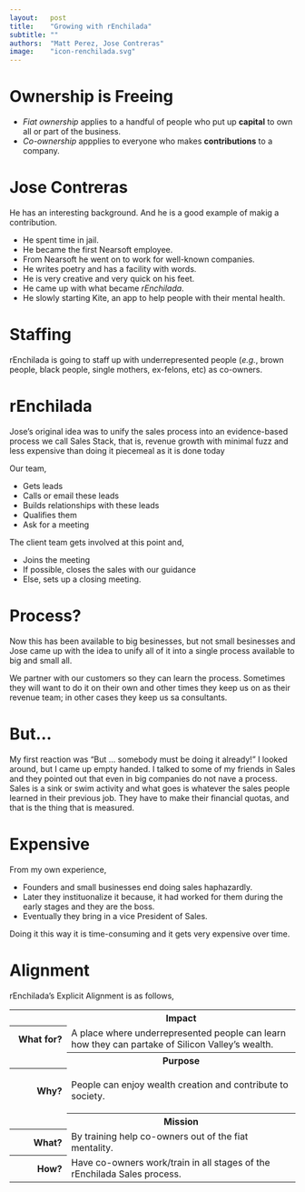 ```yaml
---
layout:   post
title:    "Growing with rEnchilada"
subtitle: ""
authors:  "Matt Perez, Jose Contreras"
image:    "icon-renchilada.svg"
---
```


<div style='display:none; '>
 <p>It is not about &lsquo;breaking out&rsquo; or &lsquo;freedom.&rsquo; It is about helping people and their communities grow.</p>
</div>

<h1>Ownership is Freeing</h1>
  <ul>
   <li><em>Fiat ownership</em> applies to a handful of people who put up <strong>capital</strong> to own all or part of the business.</li>
   <li><em>Co-ownership</em> appplies to everyone who makes <strong>contributions</strong> to a company.</li>
  </ul>

<h1>Jose Contreras</h1>
 <p>He has an interesting background. And he is a good example of makig a contribution.</p>
  <ul>
   <li>He spent time in jail.</li>
   <li>He became the first Nearsoft employee.</li>
   <li>From Nearsoft he went on to work for well-known companies.</li>
   <li>He writes poetry and has a facility with words.</li>
   <li>He is very creative and very quick on his feet.</li>
   <li>He came up with what became <em>rEnchilada</em>.</li>
   <li>He slowly starting Kite, an app to help people with their mental health.</li>
  </ul>

<h1>Staffing</h1>
  <p>rEnchilada is going to staff up with underrepresented people (<em>e.g.</em>, brown people, black people, single mothers, ex-felons, etc) as co-owners.</p>
 
<h1>rEnchilada</h1>
 <p>Jose&rsquo;s original idea was to unify the sales process into an evidence-based process we call Sales Stack, that is, revenue growth with minimal fuzz and less expensive than doing it piecemeal as it is done today</p>
 <p>Our team,</p>
 <ul>
  <li>Gets leads</li>
  <li>Calls or email these leads</li>
  <li>Builds relationships with these leads</li>
  <li>Qualifies them</li>
  <li>Ask for a meeting</li>
 </ul>
<p>The client team gets involved at this point and,</p>
 <ul>
  <li>Joins the meeting</li>
  <li>If possible, closes the sales with our guidance</li>
  <li>Else, sets up a closing meeting.</li>
 </ul>

<h1>Process?</h1>
 <p>Now this has been available to big besinesses, but not small besinesses and Jose came up with the idea to unify all of it into a single process available to big and small all.</p>
 <p>We partner with our customers so they can learn the process. Sometimes they will want to do it on their own and other times they keep us on as their revenue team; in other cases they keep us sa consultants.</p>

<h1>But&hellip;</h1>
 <p>My first reaction was &ldquo;But &hellip; somebody must be doing it already!&rdquo; I looked around, but I came up empty handed. I talked to some of my friends in Sales and they pointed out that even in big companies do not nave a process. Sales is a sink or swim activity and what goes is whatever the sales people learned in their previous job. They have to make their financial quotas, and that is the thing that is measured.</p>

<h1>Expensive</h1>
 <p>From my own experience,</p>
  <ul>
   <li>Founders and small businesses end doing sales haphazardly.</li>
   <li>Later they instituonalize it because, it had worked for them during the early stages and they are the boss.</li>
   <li>Eventually they bring in a vice President of Sales.</li>
 </ul>
 <p>Doing it this way it is time-consuming and it gets very expensive over time.</li>

<h1>Alignment</h1>
 <p>rEnchilada&rsquo;s Explicit Alignment is as follows,</p>
 <div class='_center'>
  <table class='_explicitalignment'>
   <tr id='_background'>
    <td></td>
    <th>Impact</th>
   </tr>
   <tr>
    <th style='width:20%; text-align:right; '>What for?</th>
    <td>A place where underrepresented people can learn how they can partake of Silicon Valley&rsquo;s wealth.</td>
   </tr>
   <tr id='_background'>
    <td></td>
    <th>Purpose</th>
   </tr>
   <tr>
    <th style='width:20%; text-align:right; '>Why?</th>
    <td>
     <p>People can enjoy wealth creation and contribute to society.</p>
    </td>
   </tr>
   <tr id='_background'>
    <td></td>
    <th>Mission</th>
   </tr>
   <tr>
    <th style='width:20%; text-align:right; '>What?</th>
    <td>By training help co-owners out of the fiat mentality.</td>
   </tr>
   <tr>
    <th style='width:20%; text-align:right; '>How?</th>
    <td>Have co-owners work/train in all stages of the rEnchilada Sales process.</td>
   </tr>
  </table>
 </div>